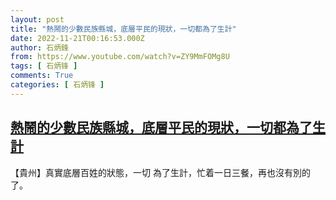 ```yaml
---
layout: post
title: "熱鬧的少數民族縣城，底層平民的現狀，一切都為了生計"
date: 2022-11-21T00:16:53.000Z
author: 石炳鋒
from: https://www.youtube.com/watch?v=ZY9MmFOMg8U
tags: [ 石炳锋 ]
comments: True
categories: [ 石炳锋 ]
---
```

<!--1668989813000-->
[熱鬧的少數民族縣城，底層平民的現狀，一切都為了生計](https://www.youtube.com/watch?v=ZY9MmFOMg8U)
------

<div>
【貴州】真實底層百姓的狀態，一切 為了生計，忙着一日三餐，再也沒有別的了。
</div>
